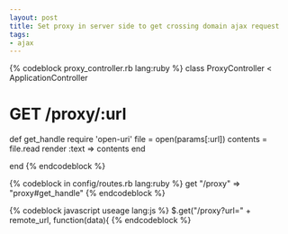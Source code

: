 ```yaml
---
layout: post
title: Set proxy in server side to get crossing domain ajax request
tags:
- ajax
---
```


{% codeblock proxy_controller.rb lang:ruby %}
class ProxyController < ApplicationController

  # GET /proxy/:url
  def get_handle
    require 'open-uri'
    file = open(params[:url])
    contents = file.read
    render :text => contents
  end

end
{% endcodeblock  %}

{% codeblock in config/routes.rb lang:ruby %}
get "/proxy" => "proxy#get_handle"
{% endcodeblock %}

{% codeblock javascript useage lang:js %}
$.get("/proxy?url=" + remote_url, function(data){
{% endcodeblock %}